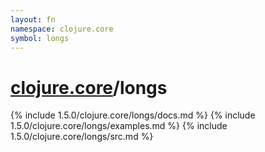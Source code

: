 ```yaml
---
layout: fn
namespace: clojure.core
symbol: longs
---
```


# [clojure.core](../)/longs

{% include 1.5.0/clojure.core/longs/docs.md %}
{% include 1.5.0/clojure.core/longs/examples.md %}
{% include 1.5.0/clojure.core/longs/src.md %}

